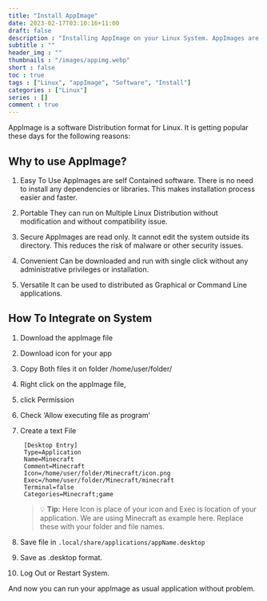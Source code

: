 ```yaml
---
title: "Install AppImage"
date: 2023-02-17T03:10:16+11:00
draft: false
description : "Installing AppImage on your Linux System. AppImages are Linux Filetypes that comes packaged in One and are secure."
subtitle : ""
header_img : ""
thumbnails : "/images/appimg.webp"
short : false
toc : true
tags : ["Linux", "appImage", "Software", "Install"]
categories : ["Linux"]
series : []
comment : true
---
```


AppImage is a software Distribution format for Linux. It is getting popular these days for the following reasons:

## Why to use AppImage?

1. Easy To Use
    AppImages are self Contained software. There is no need to install any dependencies or libraries. This makes installation process easier and faster.

2. Portable
    They can run on Multiple Linux Distribution without modification and without compatibility issue.

3. Secure
    AppImages are read only. It cannot edit the system outside its directory. This reduces the risk of malware or other security issues.

4. Convenient
    Can be downloaded and run with single click without any administrative privileges or installation.

5. Versatile
    It can be used to distributed as Graphical or Command Line applications.

## How To Integrate on System

1. Download the appImage file
2. Download icon for your app
3. Copy Both files it on folder /home/user/folder/
4. Right click on the appImage file,
5. click Permission
6. Check ‘Allow executing file as program’
7. Create a text File

   ```
    [Desktop Entry]
    Type=Application
    Name=Minecraft
    Comment=Minecraft
    Icon=/home/user/folder/Minecraft/icon.png
    Exec=/home/user/folder/Minecraft/minecraft
    Terminal=false
    Categories=Minecraft;game
    ```

    > :bulb: **Tip:** Here Icon is place of your icon and Exec is location of your application. We are using Minecraft as example here. Replace these with your folder and file names.

8. Save file in `.local/share/applications/appName.desktop`
9. Save as .desktop format.
10. Log Out or Restart System.

And now you can run your appImage as usual application without problem.